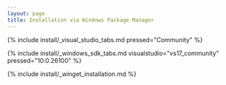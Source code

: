 ```yaml
---
layout: page
title: Installation via Windows Package Manager
---
```


{% include install/_visual_studio_tabs.md pressed="Community" %}

{% include install/_windows_sdk_tabs.md visualstudio="vs17_community" pressed="10.0.26100" %}

{% include install/_winget_installation.md %}
